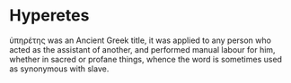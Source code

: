 # Hyperetes
ὑπηρέτης was an Ancient Greek title, it was applied to any person who acted as the assistant of another, and performed manual labour for him, whether in sacred or profane things, whence the word is sometimes used as synonymous with slave.
